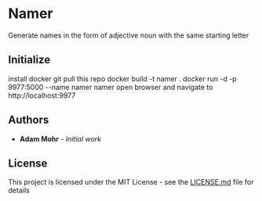 # Namer

Generate names in the form of adjective noun with the same starting letter

## Initialize

install docker
git pull this repo
docker build -t namer .
docker run -d -p 9977:5000 --name namer namer
open browser and navigate to http://localhost:9977

## Authors

* **Adam Mohr** - *Initial work*

## License

This project is licensed under the MIT License - see the [LICENSE.md](LICENSE.md) file for details
